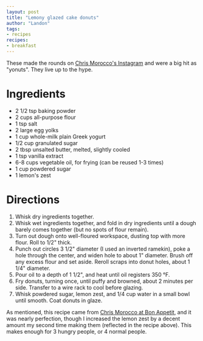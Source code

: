 ```yaml
---
layout: post
title: "Lemony glazed cake donuts"
author: "Landon"
tags:
- recipes
recipes:
- breakfast
---
```


These made the rounds on [Chris Morocco's Instagram](https://www.instagram.com/moroccochris) and were a big hit as "yonuts". They live up to the hype.

# Ingredients
- 2 1/2 tsp baking powder
- 2 cups all-purpose flour
- 1 tsp salt
- 2 large egg yolks
- 1 cup whole-milk plain Greek yogurt
- 1/2 cup granulated sugar
- 2 tbsp unsalted butter, melted, slightly cooled
- 1 tsp vanilla extract
- 6-8 cups vegetable oil, for frying (can be reused 1-3 times)
- 1 cup powdered sugar
- 1 lemon's zest

# Directions
1. Whisk dry ingredients together.
2. Whisk wet ingredients together, and fold in dry ingredients until a dough barely comes together (but no spots of flour remain).
3. Turn out dough onto well-floured workspace, dusting top with more flour. Roll to 1/2" thick.
4. Punch out circles 3 1/2" diameter (I used an inverted ramekin), poke a hole through the center, and widen hole to about 1" diameter. Brush off any excess flour and set aside. Reroll scraps into donut holes, about 1 1/4" diameter.
5. Pour oil to a depth of 1 1/2", and heat until oil registers 350 °F.
6. Fry donuts, turning once, until puffy and browned, about 2 minutes per side. Transfer to a wire rack to cool before glazing.
7. Whisk powdered sugar, lemon zest, and 1/4 cup water in a small bowl until smooth. Coat donuts in glaze.

As mentioned, this recipe came from [Chris Morocco at Bon Appetit](https://www.bonappetit.com/recipe/lemony-glazed-cake-doughnuts), and it was nearly perfection, though I increased the lemon zest by a decent amount my second time making them (reflected in the recipe above). This makes enough for 3 hungry people, or 4 normal people.
